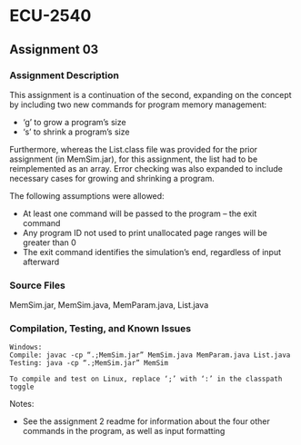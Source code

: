 # ECU-2540

## Assignment 03
### Assignment Description
This assignment is a continuation of the second, expanding on the concept by including two new commands for program memory management:
- ‘g’ to grow a program’s size
- ‘s’ to shrink a program’s size

Furthermore, whereas the List.class file was provided for the prior assignment (in MemSim.jar), for this assignment, the list had to be reimplemented as an array. Error checking was also expanded to include necessary cases for growing and shrinking a program.

The following assumptions were allowed:
- At least one command will be passed to the program – the exit command
- Any program ID not used to print unallocated page ranges will be greater than 0
- The exit command identifies the simulation’s end, regardless of input afterward
### Source Files
MemSim.jar, MemSim.java, MemParam.java, List.java
### Compilation, Testing, and Known Issues
```
Windows:
Compile: javac -cp “.;MemSim.jar” MemSim.java MemParam.java List.java
Testing: java -cp “.;MemSim.jar” MemSim

To compile and test on Linux, replace ‘;’ with ‘:’ in the classpath toggle
```
Notes:
- See the assignment 2 readme for information about the four other commands in the program, as well as input formatting
